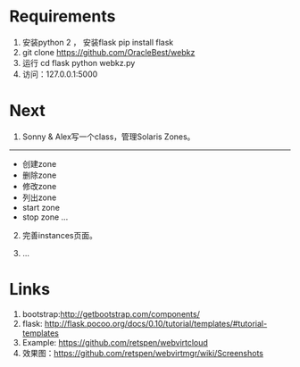Requirements
=============
1. 安装python 2 ， 安装flask
  pip install flask
2. git clone https://github.com/OracleBest/webkz
3. 运行
  cd flask
  python webkz.py
4. 访问：127.0.0.1:5000

Next
=======
1. Sonny & Alex写一个class，管理Solaris Zones。
-------

- 创建zone
- 删除zone
- 修改zone
- 列出zone
- start zone
- stop zone
...

2. 完善instances页面。

3. ...



Links
=====
1. bootstrap:http://getbootstrap.com/components/
2. flask: http://flask.pocoo.org/docs/0.10/tutorial/templates/#tutorial-templates
3. Example: https://github.com/retspen/webvirtcloud
4. 效果图：https://github.com/retspen/webvirtmgr/wiki/Screenshots
